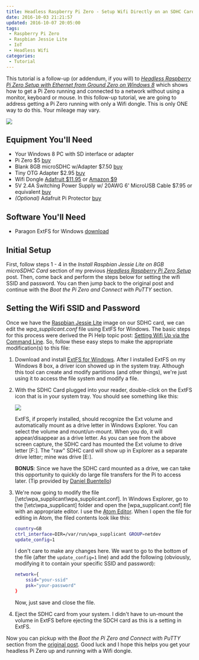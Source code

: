 ```yaml
---
title: Headless Raspberry Pi Zero - Setup Wifi Directly on an SDHC Card on Windows 8
date: 2016-10-03 21:21:57
updated: 2016-10-07 20:05:00
tags:
 - Raspberry Pi Zero
 - Raspbian Jessie Lite
 - IoT
 - Headless Wifi
categories:
 - Tutorial
---
```

This tutorial is a follow-up (or addendum, if you will) to [_Headless Raspberry Pi Zero Setup with Ethernet from Ground Zero on Windows 8_](/2016/10/02/Pi-Zero-from-Ground-Zero/) which shows how to get a Pi Zero running and connected to a network without using a monitor, keyboard or mouse.  In this follow-up tutorial, we are going to address getting a Pi Zero running with only a Wifi dongle.  This is only ONE way to do this.  Your mileage may vary.

![](/images/Pi-sdhc.jpg)

## Equipment You'll Need
 - Your Windows 8 PC with SD interface or adapter
 - Pi Zero $5 [buy](https://www.adafruit.com/product/2885)
 - Blank 8GB microSDHC w/Adapter $7.50 [buy](https://www.amazon.com/gp/product/B00NICVTA2/)
 - Tiny OTG Adapter $2.95 [buy](https://www.adafruit.com/products/2910)
 - Wifi Dongle [Adafruit $11.95](https://www.adafruit.com/products/814) or [Amazon $9](https://smile.amazon.com/Edimax-EW-7811Un-150Mbps-Raspberry-Supports/dp/B003MTTJOY)
 - 5V 2.4A Switching Power Supply w/ 20AWG 6' MicroUSB Cable $7.95 or equivalent [buy](https://www.adafruit.com/product/1995)
 - _(Optional)_ Adafruit Pi Protector [buy](https://www.adafruit.com/products/2883)

## Software You'll Need
 - Paragon ExtFS for Windows [download](https://www.paragon-software.com/home/extfs-windows-pro/index.html)

## Initial Setup
First, follow steps 1 - 4 in the _Install Raspbian Jessie Lite on 8GB microSDHC Card_ section of my previous [_Headless Raspberry Pi Zero Setup_](/2016/10/02/Pi-Zero-from-Ground-Zero/) post.  Then, come back and perform the steps below for setting the wifi SSID and password.  You can then jump back to the original post and continue with the _Boot the Pi Zero and Connect with PuTTY_ section.

## Setting the Wifi SSID and Password
Once we have the [Raspbian Jessie Lite](https://www.raspberrypi.org/downloads/raspbian/) image on our SDHC card, we can edit the _wpa_supplicant.conf_ file using ExtFS for Windows.  The basic steps for this process were derived the Pi Help topic post: [Setting Wifi Up via the Command Line](https://www.raspberrypi.org/documentation/configuration/wireless/wireless-cli.md).  So, follow these easy steps to make the appropriate modification(s) to this file:

1. Download and install [ExtFS for Windows](https://www.paragon-software.com/home/extfs-windows-pro/index.html).  After I installed ExtFS on my Windows 8 box, a driver icon showed up in the system tray.  Although this tool can create and modify partitions (and other things), we're just using it to access the file system and modify a file.

2. With the SDHC Card plugged into your reader, double-click on the ExtFS icon that is in your system tray.  You should see something like this:

   ![](/images/extfs-1.png)

   ExtFS, if properly installed, should recognize the Ext volume and automatically mount as a drive letter in Windows Explorer.  You can select the volume and mount/un-mount.  When you do, it will appear/disappear as a drive letter.  As you can see from the above screen capture, the SDHC card has mounted the Ext volume to drive letter [F:].  The "raw" SDHC card will show up in Explorer as a separate drive letter; mine was drive [E:].  

   **BONUS**: Since we have the SDHC card mounted as a drive, we can take this opportunity to quickly do large file transfers for the Pi to access later. (Tip provided by [Daniel Buentello](https://twitter.com/danielbuentell0))

3. We're now going to modify the file [\etc\wpa_supplicant\wpa_supplicant.conf].  In Windows Explorer, go to the [\etc\wpa_supplicant\] folder and open the [wpa_supplicant.conf] file with an appropriate editor.  I use the [Atom Editor](https://atom.io/).  When I open the file for editing in Atom, the filed contents look like this:

   ```bash
   country=GB
   ctrl_interface=DIR=/var/run/wpa_supplicant GROUP=netdev
   update_config=1
   ```

   I don't care to make any changes here.  We want to go to the bottom of the file (after the `update_config=1` line) and add the following (obviously, modifying it to contain your specific SSID and password):

   ```bash
   network={
       ssid="your-ssid"
       psk="your-password"
   }
   ```

   Now, just save and close the file.

4. Eject the SDHC card from your system.  I didn't have to un-mount the volume in ExtFS before ejecting the SDCH card as this is a setting in ExtFS.  

Now you can pickup with the _Boot the Pi Zero and Connect with PuTTY_ section from the [original post](/2016/10/02/Pi-Zero-from-Ground-Zero/).  Good luck and I hope this helps you get your headless Pi Zero up and running with a Wifi dongle.
